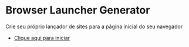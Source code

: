 # Browser Launcher Generator
Crie seu próprio lançador de sites para a página inicial do seu navegador

* [Clique aqui para iniciar](https://josejefferson.github.io/sites-launcher-generator/)

